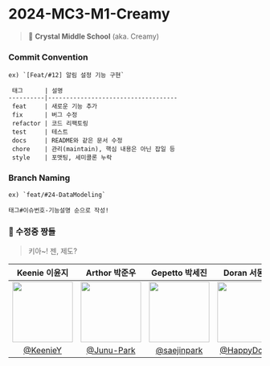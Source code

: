 # 2024-MC3-M1-Creamy
> 🔮 **Crystal Middle School** (aka. Creamy)

### Commit Convention
``` 
ex) `[Feat/#12] 알림 설정 기능 구현`

 태그      | 설명                                
----------|------------------------------------
 feat     | 새로운 기능 추가                        
 fix      | 버그 수정                             
 refactor | 코드 리팩토링                          
 test     | 테스트                               
 docs     | README와 같은 문서 수정                
 chore    | 관리(maintain), 핵심 내용은 아닌 잡일 등  
 style    | 포맷팅, 세미콜론 누락                   

```

### Branch Naming
``` 
ex) `feat/#24-DataModeling`

태그#이슈번호-기능설명 순으로 작성!

```


### 🏫 수정중 짱들

> 키아~! 젠, 제도?

| Keenie 이윤지 | Arthor 박준우 | Gepetto 박세진 | Doran 서동원 | Jen 현재연 |
|:-:|:-:|:-:|:-:|:-:|
|<img src="https://avatars.githubusercontent.com/u/166780563?v=4" width=120>|<img src="https://avatars.githubusercontent.com/u/99196087?v=4" width=120>|<img src="https://avatars.githubusercontent.com/u/54755633?v=4" width=120>|<img src="https://avatars.githubusercontent.com/u/52277540?v=4" width=120>|<img src="https://avatars.githubusercontent.com/u/64794813?v=4" width=120>|
|[@KeenieY](https://github.com/KeenieY)|[@Junu-Park](https://github.com/Junu-Park)|[@saejinpark](https://github.com/saejinpark)|[@HappyDoran](https://github.com/HappyDoran)|[@HyunJaeyeon](https://github.com/HyunJaeyeon)|

